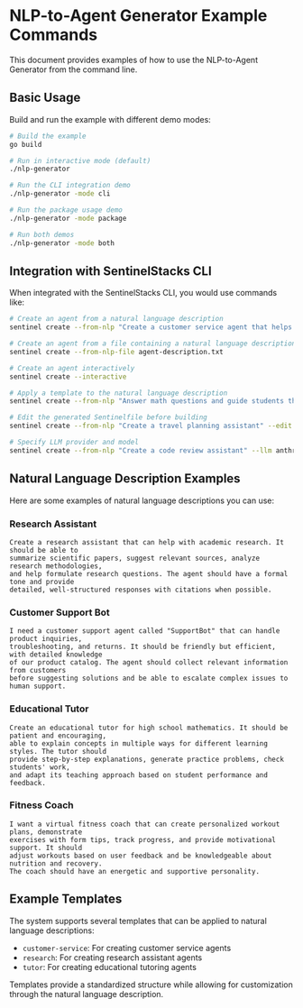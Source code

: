 # NLP-to-Agent Generator Example Commands

This document provides examples of how to use the NLP-to-Agent Generator from the command line.

## Basic Usage

Build and run the example with different demo modes:

```bash
# Build the example
go build

# Run in interactive mode (default)
./nlp-generator

# Run the CLI integration demo
./nlp-generator -mode cli

# Run the package usage demo
./nlp-generator -mode package

# Run both demos
./nlp-generator -mode both
```

## Integration with SentinelStacks CLI

When integrated with the SentinelStacks CLI, you would use commands like:

```bash
# Create an agent from a natural language description
sentinel create --from-nlp "Create a customer service agent that helps users with product inquiries, returns, and order tracking. It should be friendly and efficient."

# Create an agent from a file containing a natural language description
sentinel create --from-nlp-file agent-description.txt

# Create an agent interactively
sentinel create --interactive

# Apply a template to the natural language description
sentinel create --from-nlp "Answer math questions and guide students through problem-solving" --template tutor

# Edit the generated Sentinelfile before building
sentinel create --from-nlp "Create a travel planning assistant" --edit

# Specify LLM provider and model
sentinel create --from-nlp "Create a code review assistant" --llm anthropic --llm-model claude-3-opus
```

## Natural Language Description Examples

Here are some examples of natural language descriptions you can use:

### Research Assistant

```
Create a research assistant that can help with academic research. It should be able to
summarize scientific papers, suggest relevant sources, analyze research methodologies,
and help formulate research questions. The agent should have a formal tone and provide
detailed, well-structured responses with citations when possible.
```

### Customer Support Bot

```
I need a customer support agent called "SupportBot" that can handle product inquiries,
troubleshooting, and returns. It should be friendly but efficient, with detailed knowledge
of our product catalog. The agent should collect relevant information from customers
before suggesting solutions and be able to escalate complex issues to human support.
```

### Educational Tutor

```
Create an educational tutor for high school mathematics. It should be patient and encouraging,
able to explain concepts in multiple ways for different learning styles. The tutor should
provide step-by-step explanations, generate practice problems, check students' work,
and adapt its teaching approach based on student performance and feedback.
```

### Fitness Coach

```
I want a virtual fitness coach that can create personalized workout plans, demonstrate
exercises with form tips, track progress, and provide motivational support. It should
adjust workouts based on user feedback and be knowledgeable about nutrition and recovery.
The coach should have an energetic and supportive personality.
```

## Example Templates

The system supports several templates that can be applied to natural language descriptions:

- `customer-service`: For creating customer service agents
- `research`: For creating research assistant agents
- `tutor`: For creating educational tutoring agents

Templates provide a standardized structure while allowing for customization through the natural language description. 
